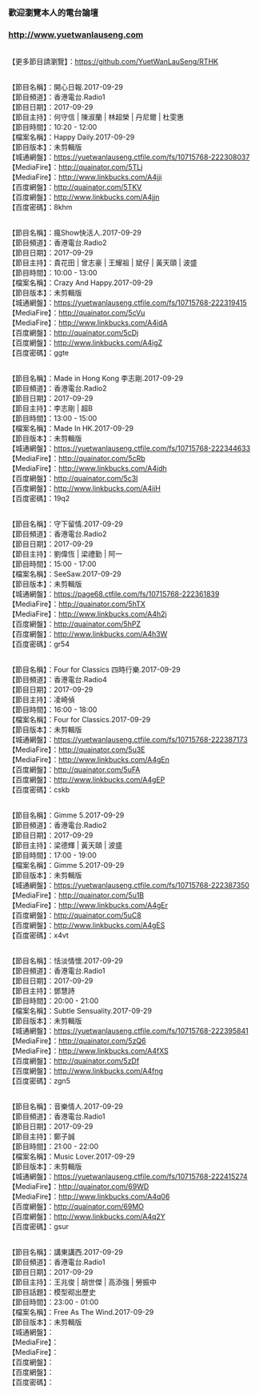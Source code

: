 ### 歡迎瀏覽本人的電台論壇
### http://www.yuetwanlauseng.com

<br>【更多節目請瀏覽】：https://github.com/YuetWanLauSeng/RTHK

<br>【節目名稱】：開心日報.2017-09-29
<br>【節目頻道】：香港電台.Radio1
<br>【節目日期】：2017-09-29
<br>【節目主持】：何守信 | 陳淑蘭 | 林超榮 | 丹尼爾 | 杜雯惠
<br>【節目時間】：10:20 - 12:00
<br>【檔案名稱】：Happy Daily.2017-09-29
<br>【節目版本】：未剪輯版
<br>【城通網盤】：https://yuetwanlauseng.ctfile.com/fs/10715768-222308037
<br>【MediaFire】：http://quainator.com/5TLj
<br>【MediaFire】：http://www.linkbucks.com/A4jji
<br>【百度網盤】：http://quainator.com/5TKV
<br>【百度網盤】：http://www.linkbucks.com/A4jjn
<br>【百度密碼】：8khm

<br>【節目名稱】：瘋Show快活人.2017-09-29
<br>【節目頻道】：香港電台.Radio2
<br>【節目日期】：2017-09-29
<br>【節目主持】：貴花田 | 曾志豪 | 王耀祖 | 斌仔 | 黃天頤 | 波盛
<br>【節目時間】：10:00 - 13:00
<br>【檔案名稱】：Crazy And Happy.2017-09-29
<br>【節目版本】：未剪輯版
<br>【城通網盤】：https://yuetwanlauseng.ctfile.com/fs/10715768-222319415
<br>【MediaFire】：http://quainator.com/5cVu
<br>【MediaFire】：http://www.linkbucks.com/A4idA
<br>【百度網盤】：http://quainator.com/5cDj
<br>【百度網盤】：http://www.linkbucks.com/A4igZ
<br>【百度密碼】：ggte

<br>【節目名稱】：Made in Hong Kong 李志剛.2017-09-29
<br>【節目頻道】：香港電台.Radio2
<br>【節目日期】：2017-09-29
<br>【節目主持】：李志剛 | 超B
<br>【節目時間】：13:00 - 15:00
<br>【檔案名稱】：Made In HK.2017-09-29
<br>【節目版本】：未剪輯版
<br>【城通網盤】：https://yuetwanlauseng.ctfile.com/fs/10715768-222344633
<br>【MediaFire】：http://quainator.com/5cRb
<br>【MediaFire】：http://www.linkbucks.com/A4idh
<br>【百度網盤】：http://quainator.com/5c3I
<br>【百度網盤】：http://www.linkbucks.com/A4iiH
<br>【百度密碼】：19q2

<br>【節目名稱】：守下留情.2017-09-29
<br>【節目頻道】：香港電台.Radio2
<br>【節目日期】：2017-09-29
<br>【節目主持】：劉偉恆 | 梁禮勤 | 阿一
<br>【節目時間】：15:00 - 17:00
<br>【檔案名稱】：SeeSaw.2017-09-29
<br>【節目版本】：未剪輯版
<br>【城通網盤】：https://page68.ctfile.com/fs/10715768-222361839
<br>【MediaFire】：http://quainator.com/5hTX
<br>【MediaFire】：http://www.linkbucks.com/A4h2j
<br>【百度網盤】：http://quainator.com/5hPZ
<br>【百度網盤】：http://www.linkbucks.com/A4h3W
<br>【百度密碼】：gr54

<br>【節目名稱】：Four for Classics 四時行樂.2017-09-29
<br>【節目頻道】：香港電台.Radio4
<br>【節目日期】：2017-09-29
<br>【節目主持】：凌崎偵
<br>【節目時間】：16:00 - 18:00
<br>【檔案名稱】：Four for Classics.2017-09-29
<br>【節目版本】：未剪輯版
<br>【城通網盤】：https://yuetwanlauseng.ctfile.com/fs/10715768-222387173
<br>【MediaFire】：http://quainator.com/5u3E
<br>【MediaFire】：http://www.linkbucks.com/A4gEn
<br>【百度網盤】：http://quainator.com/5uFA
<br>【百度網盤】：http://www.linkbucks.com/A4gEP
<br>【百度密碼】：cskb

<br>【節目名稱】：Gimme 5.2017-09-29
<br>【節目頻道】：香港電台.Radio2
<br>【節目日期】：2017-09-29
<br>【節目主持】：梁德輝 | 黃天頤 | 波盛
<br>【節目時間】：17:00 - 19:00
<br>【檔案名稱】：Gimme 5.2017-09-29
<br>【節目版本】：未剪輯版
<br>【城通網盤】：https://yuetwanlauseng.ctfile.com/fs/10715768-222387350
<br>【MediaFire】：http://quainator.com/5u1B
<br>【MediaFire】：http://www.linkbucks.com/A4gEr
<br>【百度網盤】：http://quainator.com/5uC8
<br>【百度網盤】：http://www.linkbucks.com/A4gES
<br>【百度密碼】：x4vt

<br>【節目名稱】：恬淡情懷.2017-09-29
<br>【節目頻道】：香港電台.Radio1
<br>【節目日期】：2017-09-29
<br>【節目主持】：鄧慧詩
<br>【節目時間】：20:00 - 21:00
<br>【檔案名稱】：Subtle Sensuality.2017-09-29
<br>【節目版本】：未剪輯版
<br>【城通網盤】：https://yuetwanlauseng.ctfile.com/fs/10715768-222395841
<br>【MediaFire】：http://quainator.com/5zQ6
<br>【MediaFire】：http://www.linkbucks.com/A4fXS
<br>【百度網盤】：http://quainator.com/5zDf
<br>【百度網盤】：http://www.linkbucks.com/A4fng
<br>【百度密碼】：zgn5

<br>【節目名稱】：音樂情人.2017-09-29
<br>【節目頻道】：香港電台.Radio1
<br>【節目日期】：2017-09-29
<br>【節目主持】：鄭子誠
<br>【節目時間】：21:00 - 22:00
<br>【檔案名稱】：Music Lover.2017-09-29
<br>【節目版本】：未剪輯版
<br>【城通網盤】：https://yuetwanlauseng.ctfile.com/fs/10715768-222415274
<br>【MediaFire】：http://quainator.com/69WD
<br>【MediaFire】：http://www.linkbucks.com/A4q06
<br>【百度網盤】：http://quainator.com/69MO
<br>【百度網盤】：http://www.linkbucks.com/A4q2Y
<br>【百度密碼】：gsur

<br>【節目名稱】：講東講西.2017-09-29
<br>【節目頻道】：香港電台.Radio1
<br>【節目日期】：2017-09-29
<br>【節目主持】：王兆俊 | 胡世傑 | 高添強 | 勞振中
<br>【節目話題】：模型砌出歷史
<br>【節目時間】：23:00 - 01:00
<br>【檔案名稱】：Free As The Wind.2017-09-29
<br>【節目版本】：未剪輯版
<br>【城通網盤】：
<br>【MediaFire】：
<br>【MediaFire】：
<br>【百度網盤】：
<br>【百度網盤】：
<br>【百度密碼】：
